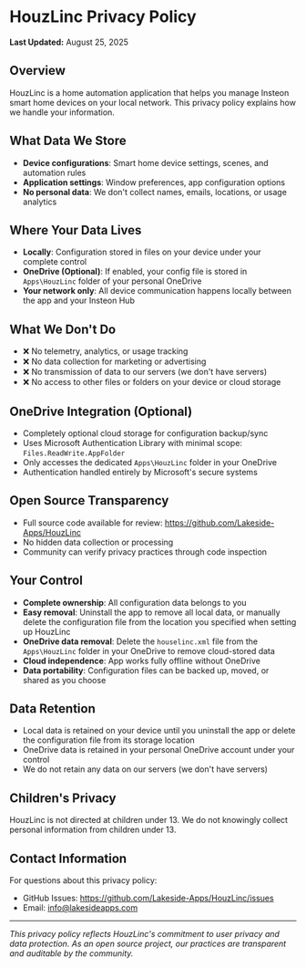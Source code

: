 # HouzLinc Privacy Policy

**Last Updated:** August 25, 2025

## Overview

HouzLinc is a home automation application that helps you manage Insteon smart home devices on your local network. This privacy policy explains how we handle your information.

## What Data We Store

- **Device configurations**: Smart home device settings, scenes, and automation rules
- **Application settings**: Window preferences, app configuration options
- **No personal data**: We don't collect names, emails, locations, or usage analytics

## Where Your Data Lives

- **Locally**: Configuration stored in files on your device under your complete control
- **OneDrive (Optional)**: If enabled, your config file is stored in `Apps\HouzLinc` folder of your personal OneDrive
- **Your network only**: All device communication happens locally between the app and your Insteon Hub

## What We Don't Do

- ❌ No telemetry, analytics, or usage tracking
- ❌ No data collection for marketing or advertising  
- ❌ No transmission of data to our servers (we don't have servers)
- ❌ No access to other files or folders on your device or cloud storage

## OneDrive Integration (Optional)

- Completely optional cloud storage for configuration backup/sync
- Uses Microsoft Authentication Library with minimal scope: `Files.ReadWrite.AppFolder`
- Only accesses the dedicated `Apps\HouzLinc` folder in your OneDrive
- Authentication handled entirely by Microsoft's secure systems

## Open Source Transparency

- Full source code available for review: https://github.com/Lakeside-Apps/HouzLinc
- No hidden data collection or processing
- Community can verify privacy practices through code inspection

## Your Control

- **Complete ownership**: All configuration data belongs to you
- **Easy removal**: Uninstall the app to remove all local data, or manually delete the configuration file from the location you specified when setting up HouzLinc
- **OneDrive data removal**: Delete the `houselinc.xml` file from the `Apps\HouzLinc` folder in your OneDrive to remove cloud-stored data
- **Cloud independence**: App works fully offline without OneDrive
- **Data portability**: Configuration files can be backed up, moved, or shared as you choose

## Data Retention

- Local data is retained on your device until you uninstall the app or delete the configuration file from its storage location
- OneDrive data is retained in your personal OneDrive account under your control
- We do not retain any data on our servers (we don't have servers)

## Children's Privacy

HouzLinc is not directed at children under 13. We do not knowingly collect personal information from children under 13.

## Contact Information

For questions about this privacy policy:
- GitHub Issues: https://github.com/Lakeside-Apps/HouzLinc/issues
- Email: [info@lakesideapps.com](mailto:info@lakesideapps.com)

---

*This privacy policy reflects HouzLinc's commitment to user privacy and data protection. As an open source project, our practices are transparent and auditable by the community.*
